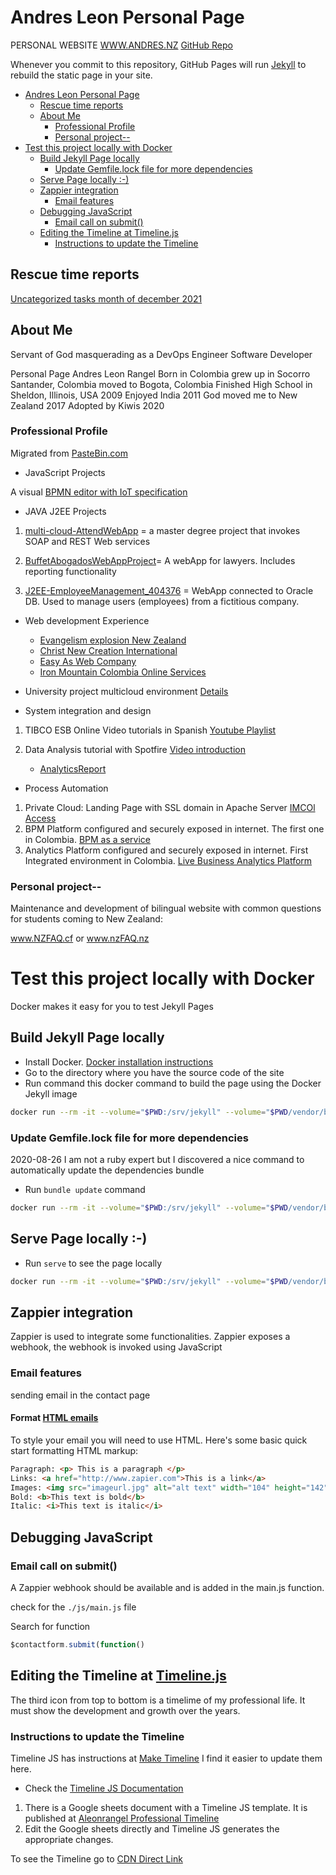 # Andres Leon Personal Page
PERSONAL WEBSITE [WWW.ANDRES.NZ](http://www.andres.nz)
[GitHub Repo](https://github.com/aleon1220/aleon1220.github.io)

Whenever you commit to this repository, GitHub Pages will run [Jekyll](https://jekyllrb.com/) to rebuild the static page in your site.

- [Andres Leon Personal Page](#andres-leon-personal-page)
  - [Rescue time reports](#rescue-time-reports)
  - [About Me](#about-me)
    - [Professional Profile](#professional-profile)
    - [Personal project--](#personal-project--)
- [Test this project locally with Docker](#test-this-project-locally-with-docker)
  - [Build Jekyll Page locally](#build-jekyll-page-locally)
    - [Update Gemfile.lock file for more dependencies](#update-gemfilelock-file-for-more-dependencies)
  - [Serve Page locally :-)](#serve-page-locally--)
  - [Zappier integration](#zappier-integration)
    - [Email features](#email-features)
  - [Debugging JavaScript](#debugging-javascript)
    - [Email call on submit()](#email-call-on-submit)
  - [Editing the Timeline at Timeline.js](#editing-the-timeline-at-timelinejs)
    - [Instructions to update the Timeline](#instructions-to-update-the-timeline)

## Rescue time reports
[Uncategorized tasks month of december 2021](https://www.rescuetime.com/browse/overview/1/by/rank/for/the/month/of/2021-12-1/?schedule_id=7865667)

## About Me
Servant of God masquerading as a DevOps Engineer Software Developer

Personal Page Andres Leon Rangel Born in Colombia
grew up in Socorro Santander, Colombia
moved to Bogota, Colombia
Finished High School in Sheldon, Illinois, USA 2009
Enjoyed India 2011
God moved me to New Zealand 2017
Adopted by Kiwis 2020

### Professional Profile
Migrated from [PasteBin.com](https://pastebin.com/raw/K8qm2NqZ)

- JavaScript Projects

A visual [BPMN editor with IoT specification](http://andres.nz/BPMN-For-IoT-Editor/)

- JAVA J2EE Projects

1. [multi-cloud-AttendWebApp](https://github.com/aleon1220/multi-cloud-AttendWebApp) = a master degree project that invokes SOAP and REST Web services

1. [BuffetAbogadosWebAppProject](https://github.com/aleon1220/BuffetAbogadosWebAppProject)= A webApp for lawyers. Includes reporting functionality

1. [J2EE-EmployeeManagement_404376](https://github.com/aleon1220/J2EE-EmployeeManagement_404376) = WebApp connected to Oracle DB. Used to manage users (employees) from a fictitious company. 

- Web development Experience
    - [Evangelism explosion New Zealand](www.ee.org.nz)
    - [Christ New Creation International](http://cncinternational.org/)
    - [Easy As Web Company](https://easyasweb.co.nz/#work)
    - [Iron Mountain Colombia Online Services](https://www.imcolonline.com/)

- University project multicloud environment [Details](https://tinyurl.com/SOA-MCLOUD)

- System integration and design
1.	TIBCO ESB Online Video tutorials in Spanish [Youtube Playlist](https://www.youtube.com/playlist?list=PLYKl7T_I63IsJWCQYzJg1WFD10CoxglII)
1.	Data Analysis tutorial with Spotfire [Video introduction](https://youtu.be/NkRo1r_r7OQ?list=PLYKl7T_I63IuU6nPDhm2dmuLqzYCDLRhc)

    - [AnalyticsReport](www.tinyurl.com/AleonAnalyticsReport)

- Process Automation
1.	Private Cloud: Landing Page with SSL domain in Apache Server
    [IMCOl Access](https://www.imcolonline.com/)
4.	BPM Platform configured and securely exposed in internet. The first one in Colombia.
    [BPM as a service](https://www.imcolonline.com/p/openspace/openspace.html)
5.	Analytics Platform configured and securely exposed in internet. First Integrated environment in Colombia.
    [Live Business Analytics Platform](https://www.imcolonline.com/spotfire/)
    <!-- operador/Imco* -->

### Personal project--
Maintenance and development of bilingual website with common questions for students coming to New Zealand: 

www.NZFAQ.cf or www.nzFAQ.nz
# Test this project locally with Docker
Docker makes it easy for you to test Jekyll Pages

## Build Jekyll Page locally
- Install Docker. [Docker installation instructions](https://docs.docker.com/get-docker/)
- Go to the directory where you have the source code of the site
- Run command this docker command to build the page using the Docker Jekyll image

``` bash
docker run --rm -it --volume="$PWD:/srv/jekyll" --volume="$PWD/vendor/bundle:/usr/local/bundle" --env JEKYLL_ENV=production jekyll/jekyll:3.8 jekyll build
```

### Update Gemfile.lock file for more dependencies
2020-08-26 I am not a ruby expert but I discovered a nice command to automatically update the dependencies bundle
- Run `bundle update` command
``` bash
docker run --rm -it --volume="$PWD:/srv/jekyll" --volume="$PWD/vendor/bundle:/usr/local/bundle" --env JEKYLL_ENV=production jekyll/jekyll:3.8 bundle update
```

## Serve Page locally :-) 
- Run `serve` to see the page locally

``` bash
docker run --rm -it --volume="$PWD:/srv/jekyll" --volume="$PWD/vendor/bundle:/usr/local/bundle" --env JEKYLL_ENV=production jekyll/jekyll:3.8 jekyll serve
```

## Zappier integration
Zappier is used to integrate some functionalities. Zappier exposes a webhook, the webhook is invoked using JavaScript

### Email features
sending email in the contact page
#### Format [HTML emails](https://zapier.com/help/create/email-and-text-messages/send-emails-in-zaps#common-problems-email)
To style your email you will need to use HTML. Here's some basic quick start formatting HTML markup:

``` html
Paragraph: <p> This is a paragraph </p>
Links: <a href="http://www.zapier.com">This is a link</a>
Images: <img src="imageurl.jpg" alt="alt text" width="104" height="142">
Bold: <b>This text is bold</b>
Italic: <i>This text is italic</i>
```
## Debugging JavaScript

### Email call on submit()
A Zappier webhook should be available and is added in the main.js function.

check for the `./js/main.js` file

Search for function
``` javascript
$contactform.submit(function() 
```
## Editing the Timeline at [Timeline.js](https://timeline.knightlab.com/)
The third icon from top to bottom is a timelime of my professional life. It must show the development and growth over the years.
### Instructions to update the Timeline
Timeline JS has instructions at [Make Timeline](https://timeline.knightlab.com/#make) I find it easier to update them here.

- Check the [Timeline JS Documentation](http://timeline.knightlab.com/docs/index.html)

1. There is a Google sheets document with a Timeline JS template. It is published at [Aleonrangel Professional Timeline](https://docs.google.com/spreadsheets/d/e/2PACX-1vTA5gLh2-jJJFkM_L2WLx913aEpHNY0cQdCjKnRmO-iW0713mfjI3Wu1I8x-NqsRt66yjnOQomNBEpb/pubhtml)
1. Edit the Google sheets directly and Timeline JS generates the appropriate changes.

To see the Timeline go to [CDN Direct Link](https://cdn.knightlab.com/libs/timeline3/latest/embed/index.html?source=1G1b9cEH8MR9pjio6ZaprRYcIzoJhcrmAcyuUfSbZscM&font=Default&lang=en&debug=true&initial_zoom=3&height=650)
